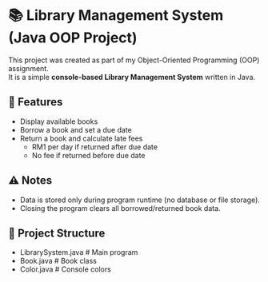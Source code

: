 # 📚 Library Management System (Java OOP Project)

This project was created as part of my Object-Oriented Programming (OOP) assignment.  
It is a simple **console-based Library Management System** written in Java.

## 🚀 Features

-   Display available books
-   Borrow a book and set a due date
-   Return a book and calculate late fees
    -   RM1 per day if returned after due date
    -   No fee if returned before due date

## ⚠️ Notes

-   Data is stored only during program runtime (no database or file storage).
-   Closing the program clears all borrowed/returned book data.

## 📂 Project Structure

-   LibrarySystem.java # Main program
-   Book.java # Book class
-   Color.java # Console colors
